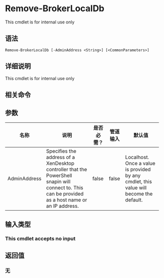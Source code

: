 # Remove-BrokerLocalDb

This cmdlet is for internal use only

## 语法

    Remove-BrokerLocalDb [-AdminAddress <String>] [<CommonParameters>]
    

## 详细说明

This cmdlet is for internal use only

## 相关命令

## 参数

| 名称           | 说明                                                                                                                                                 | 是否必需？ | 管道输入  | 默认值                                                                                    |
| ------------ | -------------------------------------------------------------------------------------------------------------------------------------------------- | ----- | ----- | -------------------------------------------------------------------------------------- |
| AdminAddress | Specifies the address of a XenDesktop controller that the PowerShell snapin will connect to. This can be provided as a host name or an IP address. | false | false | Localhost. Once a value is provided by any cmdlet, this value will become the default. |

## 输入类型

### This cmdlet accepts no input

## 返回值

### 无